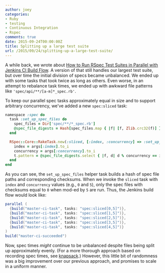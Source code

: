 ```yaml
---
author: joey
categories:
- Ruby
- testing
- Continuous Integration
- Rspec
comments: true
date: 2015-09-24T00:00:00Z
title: Splitting up a large test suite
url: /2015/09/24/splitting-up-a-large-test-suite/
---
```


A while back, we wrote about [How to Run RSpec Test Suites in Parallel with Jenkins CI Build Flow](/blog/2012/10/09/how-to-run-rspec-test-suites-in-parallel-with-jenkins-ci-build-flow/). A version of that still handles our largest test suite, but over time the initial division of specs became unbalanced. We ended up with some tasks that took twice as long as others. Even worse, in an attempt to rebalance task times, we ended up with awkward file patterns like `'spec/api/**/[a-m]*_spec.rb'`.

To keep our parallel spec tasks approximately equal in size and to support arbitrary concurrency, we've added a new `spec:sliced` task:

<!--more-->

```ruby
namespace :spec do
  task :set_up_spec_files do
    spec_files = Dir['spec/**/*_spec.rb']
    @spec_file_digests = Hash[spec_files.map { |f| [f, Zlib.crc32(f)] }]
  end

  RSpec::Core::RakeTask.new(:sliced, [:index, :concurrency] => :set_up_spec_files) do |t, args|
    index = args[:index].to_i
    concurrency = args[:concurrency].to_i
    t.pattern = @spec_file_digests.select { |f, d| d % concurrency == index }.keys
  end
end
```

As you can see, the `set_up_spec_files` helper task builds a hash of spec file paths and corresponding checksums. When we invoke the `sliced` task with `index` and `concurrency` values (e.g., `0` and `5`), only the spec files with checksums equal to `0` when mod-ed by `5` are run. Thus, the Jenkins build flow would look like:

```java
parallel (
  {build("master-ci-task", tasks: "spec:sliced[0,5]")},
  {build("master-ci-task", tasks: "spec:sliced[1,5]")},
  {build("master-ci-task", tasks: "spec:sliced[2,5]")},
  {build("master-ci-task", tasks: "spec:sliced[3,5]")},
  {build("master-ci-task", tasks: "spec:sliced[4,5]")}
)
build("master-ci-succeeded")
```

Now, spec times _might_ continue to be unbalanced despite files being split up approximately evenly. (For a more thorough approach based on recording spec times, see [knapsack](https://github.com/ArturT/knapsack).) However, this little bit of randomness was a big improvement over our previous approach, and promises to scale in a uniform manner.
